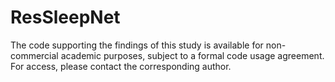 # ResSleepNet

The code supporting the findings of this study is available for non-commercial academic purposes, subject to a formal code usage agreement. For access, please contact the corresponding author.
